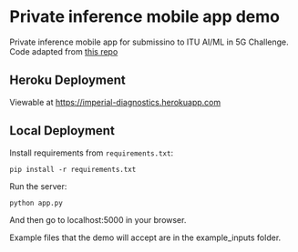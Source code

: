 # Private inference mobile app demo

Private inference mobile app for submissino to ITU AI/ML in 5G Challenge. 
Code adapted from [this repo](https://github.com/avinassh/pytorch-flask-api-heroku)

## Heroku Deployment

Viewable at https://imperial-diagnostics.herokuapp.com

## Local Deployment

Install requirements from `requirements.txt`:

    pip install -r requirements.txt

Run the server:

    python app.py

And then go to localhost:5000 in your browser.

Example files that the demo will accept are in the example_inputs folder.

